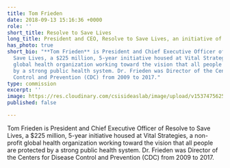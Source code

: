 ```yaml
---
title: Tom Frieden
date: 2018-09-13 15:16:36 +0000
role: ''
short_title: Resolve to Save Lives
long_title: President and CEO, Resolve to Save Lives, an initiative of Vital Strategies
has_photo: true
short_bio: "**Tom Frieden** is President and Chief Executive Officer of Resolve to
  Save Lives, a $225 million, 5-year initiative housed at Vital Strategies, a non-profit
  global health organization working toward the vision that all people are protected
  by a strong public health system. Dr. Frieden was Director of the Centers for Disease
  Control and Prevention (CDC) from 2009 to 2017."
type: commission
excerpt: ''
image: https://res.cloudinary.com/csisideaslab/image/upload/v1537475625/health-commission/Frieden_Tom.jpg
published: false

---
```

Tom Frieden is President and Chief Executive Officer of Resolve to Save Lives, a $225 million, 5-year initiative housed at Vital Strategies, a non-profit global health organization working toward the vision that all people are protected by a strong public health system. Dr. Frieden was Director of the Centers for Disease Control and Prevention (CDC) from 2009 to 2017.